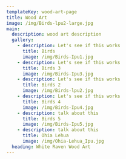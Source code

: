 ```yaml
---
templateKey: wood-art-page
title: Wood Art
image: /img/Birds-lpu2-large.jpg
main:
  description: wood art description
  gallery:
    - description: Let's see if this works
      title: Birds
      image: /img/Birds-Ipu1.jpg
    - description: Let's see if this works
      title: Birds 3
      image: /img/Birds-Ipu3.jpg
    - description: Let's see if this works
      title: Birds 2
      image: /img/Birds-lpu2.jpg
    - description: Let's see if this works
      title: Birds 4
      image: /img/Birds-Ipu4.jpg
    - description: talk about this
      title: Birds 5
      image: /img/Birds-Ipu5.jpg
    - description: talk about this
      title: Ohia Lehua
      image: /img/Ohia-Lehua_Ipu.jpg
  heading: White Raven Wood Art
---
```

